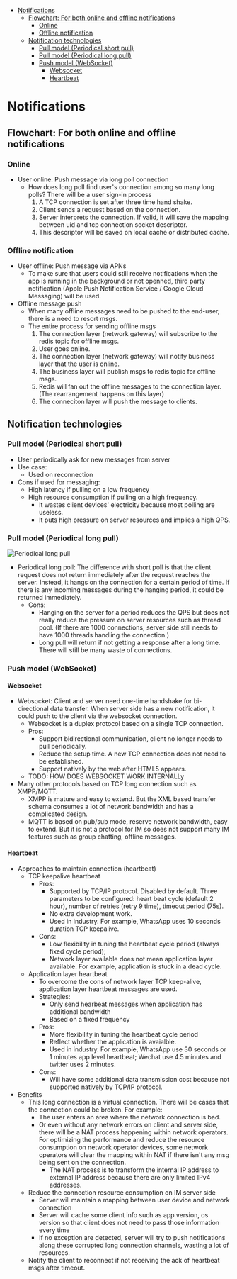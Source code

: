 - [Notifications](#notifications)
  - [Flowchart: For both online and offline notifications](#flowchart-for-both-online-and-offline-notifications)
    - [Online](#online)
    - [Offline notification](#offline-notification)
  - [Notification technologies](#notification-technologies)
    - [Pull model (Periodical short pull)](#pull-model-periodical-short-pull)
    - [Pull model (Periodical long pull)](#pull-model-periodical-long-pull)
    - [Push model (WebSocket)](#push-model-websocket)
      - [Websocket](#websocket)
      - [Heartbeat](#heartbeat)

# Notifications
## Flowchart: For both online and offline notifications
### Online
* User online: Push message via long poll connection
  * How does long poll find user's connection among so many long polls? There will be a user sign-in process
    1. A TCP connection is set after three time hand shake.
    2. Client sends a request based on the connection.
    3. Server interprets the connection. If valid, it will save the mapping between uid and tcp connection socket descriptor.
    4. This descriptor will be saved on local cache or distributed cache.

### Offline notification

* User offline: Push message via APNs
  * To make sure that users could still receive notifications when the app is running in the background or not openned, third party notification (Apple Push Notification Service / Google Cloud Messaging) will be used.
* Offline message push
  * When many offline messages need to be pushed to the end-user, there is a need to resort msgs.
  * The entire process for sending offline msgs
    1. The connection layer (network gateway) will subscribe to the redis topic for offline msgs.
    2. User goes online.
    3. The connection layer (network gateway) will notify business layer that the user is online.
    4. The business layer will publish msgs to redis topic for offline msgs.
    5. Redis will fan out the offline messages to the connection layer. (The rearrangement happens on this layer)
    6. The conneciton layer will push the message to clients.

## Notification technologies
### Pull model (Periodical short pull)
* User periodically ask for new messages from server
* Use case:
  * Used on reconnection
* Cons if used for messaging:
  * High latency if pulling on a low frequency
  * High resource consumption if pulling on a high frequency.
    * It wastes client devices' electricity because most polling are useless.
    * It puts high pressure on server resources and implies a high QPS.

### Pull model (Periodical long pull)
![Periodical long pull](../.gitbook/assets/messenger\_periodicalLongPull.png)

* Periodical long poll: The difference with short poll is that the client request does not return immediately after the request reaches the server. Instead, it hangs on the connection for a certain period of time. If there is any incoming messages during the hanging period, it could be returned immediately.
  * Cons:
    * Hanging on the server for a period reduces the QPS but does not really reduce the pressure on server resources such as thread pool. (If there are 1000 connections, server side still needs to have 1000 threads handling the connection.)
    * Long pull will return if not getting a response after a long time. There will still be many waste of connections.

### Push model (WebSocket)
#### Websocket
* Websocket: Client and server need one-time handshake for bi-directional data transfer. When server side has a new notification, it could push to the client via the websocket connection.
  * Websocket is a duplex protocol based on a single TCP connection.
  * Pros:
    * Support bidirectional communication, client no longer needs to pull periodically.
    * Reduce the setup time. A new TCP connection does not need to be established.
    * Support natively by the web after HTML5 appears.
  * TODO: HOW DOES WEBSOCKET WORK INTERNALLy
* Many other protocols based on TCP long connection such as XMPP/MQTT.
  * XMPP is mature and easy to extend. But the XML based transfer schema consumes a lot of network bandwidth and has a complicated design.
  * MQTT is based on pub/sub mode, reserve network bandwidth, easy to extend. But it is not a protocol for IM so does not support many IM features such as group chatting, offline messages.

#### Heartbeat
* Approaches to maintain connection (heartbeat)
  * TCP keepalive heartbeat
    * Pros:
      * Supported by TCP/IP protocol. Disabled by default. Three parameters to be configured: heart beat cycle (default 2 hour), number of retries (retry 9 time), timeout period (75s).
      * No extra development work.
      * Used in industry. For example, WhatsApp uses 10 seconds duration TCP keepalive.
    * Cons:
      * Low flexibility in tuning the heartbeat cycle period (always fixed cycle period);
      * Network layer available does not mean application layer available. For example, application is stuck in a dead cycle.
  * Application layer heartbeat
    * To overcome the cons of network layer TCP keep-alive, application layer heartbeat messages are used.
    * Strategies:
      * Only send hearbeat messages when application has additional bandwidth
      * Based on a fixed frequency
    * Pros:
      * More flexibility in tuning the heartbeat cycle period
      * Reflect whether the application is avaialble.
      * Used in industry. For example, WhatsApp use 30 seconds or 1 minutes app level heartbeat; Wechat use 4.5 minutes and twitter uses 2 minutes.
    * Cons:
      * Will have some additional data transmission cost because not supported natively by TCP/IP protocol.
* Benefits
  * This long connection is a virtual connection. There will be cases that the connection could be broken. For example:
    * The user enters an area where the network connection is bad.
    * Or even without any network errors on client and server side, there will be a NAT process happening within network operators. For optimizing the performance and reduce the resource consumption on network operator devices, some network operators will clear the mapping within NAT if there isn't any msg being sent on the connection.
      * The NAT process is to transform the internal IP address to external IP address because there are only limited IPv4 addresses.
  * Reduce the connection resource consumption on IM server side
    * Server will maintain a mapping between user device and network connection
    * Server will cache some client info such as app version, os version so that client does not need to pass those information every time
    * If no exception are detected, server will try to push notifications along these corrupted long connection channels, wasting a lot of resources.
  * Notify the client to reconnect if not receiving the ack of heartbeat msgs after timeout.
